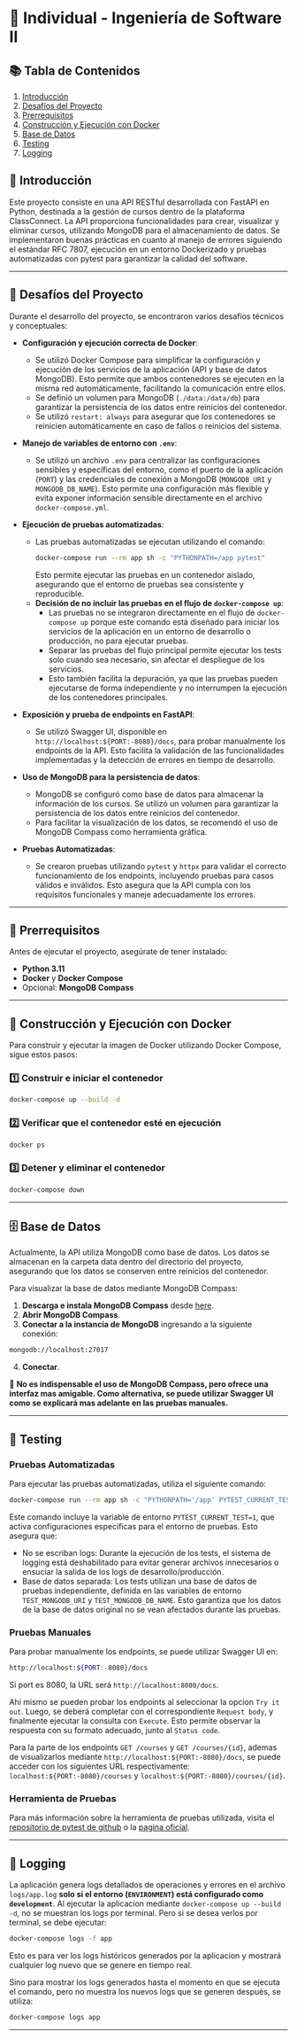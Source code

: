 # 📌 Individual - Ingeniería de Software II

## 📚 Tabla de Contenidos

1. [Introducción](#📖-introducción)
2. [Desafíos del Proyecto](#🚀-desafíos-del-proyecto)
3. [Prerrequisitos](#🔧-prerrequisitos)
4. [Construcción y Ejecución con Docker](#🐳-construcción-y-ejecución-con-docker)
5. [Base de Datos](#🗄️-base-de-datos)
6. [Testing](#🧪-testing)
7. [Logging](#📜-logging)

## 📖 Introducción

Este proyecto consiste en una API RESTful desarrollada con FastAPI en Python, destinada a la gestión de cursos dentro de la plataforma ClassConnect. La API proporciona funcionalidades para crear, visualizar y eliminar cursos, utilizando MongoDB para el almacenamiento de datos. Se implementaron buenas prácticas en cuanto al manejo de errores siguiendo el estándar RFC 7807, ejecución en un entorno Dockerizado y pruebas automatizadas con pytest para garantizar la calidad del software.

---

## 🚀 Desafíos del Proyecto

Durante el desarrollo del proyecto, se encontraron varios desafíos técnicos y conceptuales:

- **Configuración y ejecución correcta de Docker**:
  - Se utilizó Docker Compose para simplificar la configuración y ejecución de los servicios de la aplicación (API y base de datos MongoDB). Esto permite que ambos contenedores se ejecuten en la misma red automáticamente, facilitando la comunicación entre ellos.
  - Se definió un volumen para MongoDB (`./data:/data/db`) para garantizar la persistencia de los datos entre reinicios del contenedor.
  - Se utilizó `restart: always` para asegurar que los contenedores se reinicien automáticamente en caso de fallos o reinicios del sistema.

- **Manejo de variables de entorno con `.env`**:
  - Se utilizó un archivo `.env` para centralizar las configuraciones sensibles y específicas del entorno, como el puerto de la aplicación (`PORT`) y las credenciales de conexión a MongoDB (`MONGODB_URI` y `MONGODB_DB_NAME`). Esto permite una configuración más flexible y evita exponer información sensible directamente en el archivo `docker-compose.yml`.

- **Ejecución de pruebas automatizadas**:
  - Las pruebas automatizadas se ejecutan utilizando el comando:
    ```sh
    docker-compose run --rm app sh -c "PYTHONPATH=/app pytest"
    ```
    Esto permite ejecutar las pruebas en un contenedor aislado, asegurando que el entorno de pruebas sea consistente y reproducible.
  - **Decisión de no incluir las pruebas en el flujo de `docker-compose up`**:
    - Las pruebas no se integraron directamente en el flujo de `docker-compose up` porque este comando está diseñado para iniciar los servicios de la aplicación en un entorno de desarrollo o producción, no para ejecutar pruebas.
    - Separar las pruebas del flujo principal permite ejecutar los tests solo cuando sea necesario, sin afectar el despliegue de los servicios.
    - Esto también facilita la depuración, ya que las pruebas pueden ejecutarse de forma independiente y no interrumpen la ejecución de los contenedores principales.

- **Exposición y prueba de endpoints en FastAPI**:
  - Se utilizó Swagger UI, disponible en `http://localhost:${PORT:-8080}/docs`, para probar manualmente los endpoints de la API. Esto facilita la validación de las funcionalidades implementadas y la detección de errores en tiempo de desarrollo.

- **Uso de MongoDB para la persistencia de datos**:
  - MongoDB se configuró como base de datos para almacenar la información de los cursos. Se utilizó un volumen para garantizar la persistencia de los datos entre reinicios del contenedor.
  - Para facilitar la visualización de los datos, se recomendó el uso de MongoDB Compass como herramienta gráfica.

- **Pruebas Automatizadas**:
  - Se crearon pruebas utilizando `pytest` y `httpx` para validar el correcto funcionamiento de los endpoints, incluyendo pruebas para casos válidos e inválidos. Esto asegura que la API cumpla con los requisitos funcionales y maneje adecuadamente los errores.
---

## 🔧 Prerrequisitos

Antes de ejecutar el proyecto, asegúrate de tener instalado:

- **Python 3.11**
- **Docker** y **Docker Compose**
- Opcional: **MongoDB Compass**

---

## 🐳 Construcción y Ejecución con Docker

Para construir y ejecutar la imagen de Docker utilizando Docker Compose, sigue estos pasos:

### 1️⃣ Construir e iniciar el contenedor
```sh
docker-compose up --build -d
```

### 2️⃣ Verificar que el contenedor esté en ejecución
```sh
docker ps
```

### 3️⃣ Detener y eliminar el contenedor
```sh
docker-compose down
```

---

## 🗄️ Base de Datos

Actualmente, la API utiliza MongoDB como base de datos. Los datos se almacenan en la carpeta data dentro del directorio del proyecto, asegurando que los datos se conserven entre reinicios del contenedor.

Para visualizar la base de datos mediante MongoDB Compass:

1. **Descarga e instala MongoDB Compass** desde [here](https://www.mongodb.com/try/download/compass).
2. **Abrir MongoDB Compass**.
3. **Conectar a la instancia de MongoDB** ingresando a la siguiente conexión:
```sh
mongodb://localhost:27017
```
4. **Conectar**.

🚨 **No es indispensable el uso de MongoDB Compass, pero ofrece una interfaz mas amigable. Como alternativa, se puede utilizar Swagger UI como se explicará mas adelante en las pruebas manuales.**

---

## 🧪 Testing

### Pruebas Automatizadas

Para ejecutar las pruebas automatizadas, utiliza el siguiente comando:
```sh
docker-compose run --rm app sh -c "PYTHONPATH='/app' PYTEST_CURRENT_TEST=1 pytest"
```

Este comando incluye la variable de entorno `PYTEST_CURRENT_TEST=1`, que activa configuraciones específicas para el entorno de pruebas. Esto asegura que:

- No se escriban logs: Durante la ejecución de los tests, el sistema de logging está deshabilitado para evitar generar archivos innecesarios o ensuciar la salida de los logs de desarrollo/producción.
- Base de datos separada: Los tests utilizan una base de datos de pruebas independiente, definida en las variables de entorno `TEST_MONGODB_URI` y `TEST_MONGODB_DB_NAME`. Esto garantiza que los datos de la base de datos original no se vean afectados durante las pruebas.

### Pruebas Manuales

Para probar manualmente los endpoints, se puede utilizar Swagger UI en:
```sh
http://localhost:${PORT:-8080}/docs
```
Si port es 8080, la URL será `http://localhost:8080/docs`.

Ahi mismo se pueden probar los endpoints al seleccionar la opcion `Try it out`. Luego, se deberá completar con el correspondiente `Request body`, y finalmente ejecutar la consulta con `Execute`. Esto permite observar la respuesta con su formato adecuado, junto al `Status code`.

Para la parte de los endpoints `GET /courses` y `GET /courses/{id}`, ademas de visualizarlos mediante `http://localhost:${PORT:-8080}/docs`, se puede acceder con los siguientes URL respectivamente: `localhost:${PORT:-8080}/courses` y `localhost:${PORT:-8080}/courses/{id}`.  

### Herramienta de Pruebas

Para más información sobre la herramienta de pruebas utilizada, visita el [repositorio de pytest de github](https://github.com/pytest-dev/pytest) o la [pagina oficial](https://docs.pytest.org/en/stable/).

---

## 📜 Logging

La aplicación genera logs detallados de operaciones y errores en el archivo `logs/app.log` **solo si el entorno (`ENVIRONMENT`) está configurado como `development`**.
Al ejecutar la aplicacion mediante `docker-compose up --build -d`, no se muestran los logs por terminal. Pero si se desea verlos por terminal, se debe ejecutar:

```sh
docker-compose logs -f app
```

Esto es para ver los logs históricos generados por la aplicacion y mostrará cualquier log nuevo que se genere en tiempo real. 

Sino para mostrar los logs generados hasta el momento en que se ejecuta el comando, pero no muestra los nuevos logs que se generen después, se utiliza:
```sh
docker-compose logs app
```

---